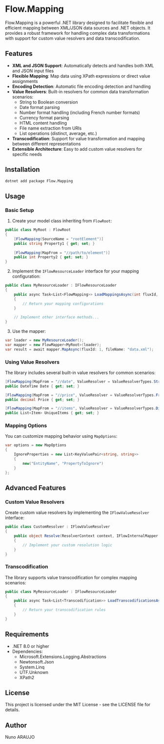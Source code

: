 # Flow.Mapping

Flow.Mapping is a powerful .NET library designed to facilitate flexible and efficient mapping between XML/JSON data sources and .NET objects. It provides a robust framework for handling complex data transformations with support for custom value resolvers and data transcodification.

## Features

- **XML and JSON Support**: Automatically detects and handles both XML and JSON input files
- **Flexible Mapping**: Map data using XPath expressions or direct value assignments
- **Encoding Detection**: Automatic file encoding detection and handling
- **Value Resolvers**: Built-in resolvers for common data transformation scenarios:
  - String to Boolean conversion
  - Date format parsing
  - Number format handling (including French number formats)
  - Currency format parsing
  - HTML content handling
  - File name extraction from URIs
  - List operations (distinct, average, etc.)
- **Transcodification**: Support for value transformation and mapping between different representations
- **Extensible Architecture**: Easy to add custom value resolvers for specific needs

## Installation

```bash
dotnet add package Flow.Mapping
```

## Usage

### Basic Setup

1. Create your model class inheriting from `FlowRoot`:

```csharp
public class MyRoot : FlowRoot
{
    [FlowMapping(SourceName = "rootElement")]
    public string Property1 { get; set; }
    
    [FlowMapping(MapFrom = "//path/to/element")]
    public int Property2 { get; set; }
}
```

2. Implement the `IFlowResourceLoader` interface for your mapping configuration:

```csharp
public class MyResourceLoader : IFlowResourceLoader
{
    public async Task<List<FlowMapping>> LoadMappingsAsync(int fluxId, CancellationToken cancelToken)
    {
        // Return your mapping configurations
    }
    
    // Implement other interface methods...
}
```

3. Use the mapper:

```csharp
var loader = new MyResourceLoader();
var mapper = new FlowMapper<MyRoot>(loader);
var result = await mapper.MapAsync(fluxId: 1, fileName: "data.xml");
```

### Using Value Resolvers

The library includes several built-in value resolvers for common scenarios:

```csharp
[FlowMapping(MapFrom = "//date", ValueResolver = ValueResolverTypes.StringDateFormat)]
public DateTime Date { get; set; }

[FlowMapping(MapFrom = "//price", ValueResolver = ValueResolverTypes.FrenchCurrencyFormat)]
public decimal Price { get; set; }

[FlowMapping(MapFrom = "//items", ValueResolver = ValueResolverTypes.DistinctByValue)]
public List<Item> UniqueItems { get; set; }
```

### Mapping Options

You can customize mapping behavior using `MapOptions`:

```csharp
var options = new MapOptions
{
    IgnoreProperties = new List<KeyValuePair<string, string>>
    {
        new("EntityName", "PropertyToIgnore")
    }
};
```

## Advanced Features

### Custom Value Resolvers

Create custom value resolvers by implementing the `IFlowValueResolver` interface:

```csharp
public class CustomResolver : IFlowValueResolver
{
    public object Resolve(ResolverContext context, IFlowInternalMapper mapper)
    {
        // Implement your custom resolution logic
    }
}
```

### Transcodification

The library supports value transcodification for complex mapping scenarios:

```csharp
public class MyResourceLoader : IFlowResourceLoader
{
    public async Task<List<Transcodification>> LoadTranscodificationsAsync(int fluxId, CancellationToken cancelToken)
    {
        // Return your transcodification rules
    }
}
```

## Requirements

- .NET 8.0 or higher
- Dependencies:
  - Microsoft.Extensions.Logging.Abstractions
  - Newtonsoft.Json
  - System.Linq
  - UTF.Unknown
  - XPath2

## License

This project is licensed under the MIT License - see the LICENSE file for details.

## Author

Nuno ARAUJO 
